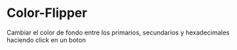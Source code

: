 # Color-Flipper
Cambiar el color de fondo entre los primarios, secundarios y hexadecimales haciendo click en un boton
